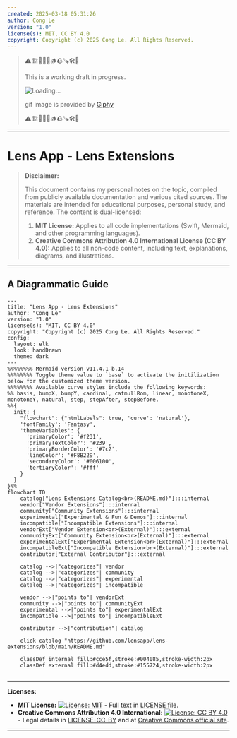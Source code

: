 ```yaml
---
created: 2025-03-18 05:31:26
author: Cong Le
version: "1.0"
license(s): MIT, CC BY 4.0
copyright: Copyright (c) 2025 Cong Le. All Rights Reserved.
---
```



> ⚠️🏗️🚧🦺🧱🪵🪨🪚🛠️👷
> 
> This is a working draft in progress.
> 
> ![Loading...](https://media1.giphy.com/media/v1.Y2lkPTc5MGI3NjExZHV6cjRkaTFvNnR0YXVudzdzYm05MXliNnVud3lzYzc5ZnpvbG5iOSZlcD12MV9pbnRlcm5hbF9naWZfYnlfaWQmY3Q9Zw/2vtySYV8IAFie94cFV/giphy.gif)
> 
> gif image is provided by [Giphy](https://giphy.com)
> 
> ⚠️🏗️🚧🦺🧱🪵🪨🪚🛠️👷

----


# Lens App - Lens Extensions
> **Disclaimer:**
>
> This document contains my personal notes on the topic,
> compiled from publicly available documentation and various cited sources.
> The materials are intended for educational purposes, personal study, and reference.
> The content is dual-licensed:
> 1. **MIT License:** Applies to all code implementations (Swift, Mermaid, and other programming languages).
> 2. **Creative Commons Attribution 4.0 International License (CC BY 4.0):** Applies to all non-code content, including text, explanations, diagrams, and illustrations.
---


## A Diagrammatic Guide 

```mermaid
---
title: "Lens App - Lens Extensions"
author: "Cong Le"
version: "1.0"
license(s): "MIT, CC BY 4.0"
copyright: "Copyright (c) 2025 Cong Le. All Rights Reserved."
config:
  layout: elk
  look: handDrawn
  theme: dark
---
%%%%%%%% Mermaid version v11.4.1-b.14
%%%%%%%% Toggle theme value to `base` to activate the initilization below for the customized theme version.
%%%%%%%% Available curve styles include the following keywords:
%% basis, bumpX, bumpY, cardinal, catmullRom, linear, monotoneX, monotoneY, natural, step, stepAfter, stepBefore.
%%{
  init: {
    "flowchart": {"htmlLabels": true, 'curve': 'natural'},
    'fontFamily': 'Fantasy',
    'themeVariables': {
      'primaryColor': '#f231',
      'primaryTextColor': '#239',
      'primaryBorderColor': '#7c2',
      'lineColor': '#F8B229',
      'secondaryColor': '#006100',
      'tertiaryColor': '#fff'
    }
  }
}%%
flowchart TD
    catalog["Lens Extensions Catalog<br>(README.md)"]:::internal
    vendor["Vendor Extensions"]:::internal
    community["Community Extensions"]:::internal
    experimental["Experimental & Fun & Demos"]:::internal
    incompatible["Incompatible Extensions"]:::internal
    vendorExt["Vendor Extension<br>(External)"]:::external
    communityExt["Community Extension<br>(External)"]:::external
    experimentalExt["Experimental Extension<br>(External)"]:::external
    incompatibleExt["Incompatible Extension<br>(External)"]:::external
    contributor["External Contributor"]:::external

    catalog -->|"categorizes"| vendor
    catalog -->|"categorizes"| community
    catalog -->|"categorizes"| experimental
    catalog -->|"categorizes"| incompatible

    vendor -->|"points to"| vendorExt
    community -->|"points to"| communityExt
    experimental -->|"points to"| experimentalExt
    incompatible -->|"points to"| incompatibleExt

    contributor -->|"contribution"| catalog

    click catalog "https://github.com/lensapp/lens-extensions/blob/main/README.md"

    classDef internal fill:#cce5f,stroke:#004085,stroke-width:2px
    classDef external fill:#d4edd,stroke:#155724,stroke-width:2px
    
```



---
**Licenses:**

- **MIT License:**  [![License: MIT](https://img.shields.io/badge/License-MIT-yellow.svg)](LICENSE) - Full text in [LICENSE](LICENSE) file.
- **Creative Commons Attribution 4.0 International:** [![License: CC BY 4.0](https://licensebuttons.net/l/by/4.0/88x31.png)](LICENSE-CC-BY) - Legal details in [LICENSE-CC-BY](LICENSE-CC-BY) and at [Creative Commons official site](http://creativecommons.org/licenses/by/4.0/).

---
